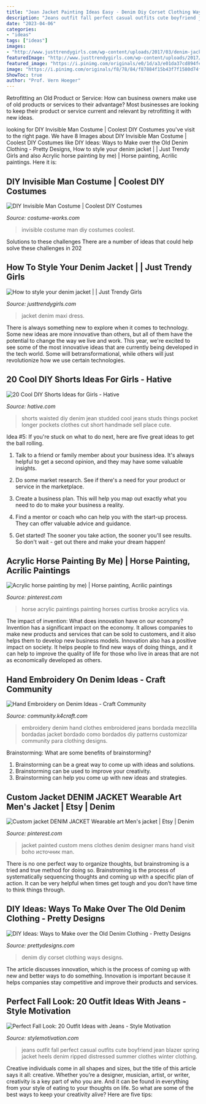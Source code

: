 ```yaml
---
title: "Jean Jacket Painting Ideas Easy - Denim Diy Corset Clothing Ways Designs"
description: "Jeans outfit fall perfect casual outfits cute boyfriend jean blazer spring jacket heels denim ripped distressed summer clothes winter clothing"
date: "2023-04-06"
categories:
- "ideas"
tags: ["ideas"]
images:
- "http://www.justtrendygirls.com/wp-content/uploads/2017/03/denim-jacket-with-long-maxi-dress.jpg"
featuredImage: "http://www.justtrendygirls.com/wp-content/uploads/2017/03/denim-jacket-with-long-maxi-dress.jpg"
featured_image: "https://i.pinimg.com/originals/e0/1d/a3/e01da37cd894fe4d7ca2cdfb0d036622.jpg"
image: "https://i.pinimg.com/originals/f8/78/84/f87884f15b43f7f1580d74ff428abdc7.jpg"
ShowToc: true
author: "Prof. Vern Hoeger"
---
```



Retrofitting an Old Product or Service: How can business owners make use of old products or services to their advantage?
Most businesses are looking to keep their product or service current and relevant by retrofitting it with new ideas.

	

		
looking for DIY Invisible Man Costume | Coolest DIY Costumes you've visit to the right page. We have 8 Images about DIY Invisible Man Costume | Coolest DIY Costumes like DIY Ideas: Ways to Make over the Old Denim Clothing - Pretty Designs, How to style your denim jacket | | Just Trendy Girls and also Acrylic horse painting by me) | Horse painting, Acrilic paintings. Here it is:
		
    
## DIY Invisible Man Costume | Coolest DIY Costumes

<img loading=lazy src="https://photos.costume-works.com/full/invisible_man13.jpg" onerror="this.onerror=null;this.src='https://tse4.mm.bing.net/th?id=OIP.s7uRWbkKO7VW9aPzNP4oDAHaMT&amp;pid=15.1';" alt="DIY Invisible Man Costume | Coolest DIY Costumes">

_Source: costume-works.com_

>invisible costume man diy costumes coolest. 

	

Solutions to these challenges
There are a number of ideas that could help solve these challenges in 202
    
## How To Style Your Denim Jacket | | Just Trendy Girls

<img loading=lazy src="http://www.justtrendygirls.com/wp-content/uploads/2017/03/denim-jacket-with-long-maxi-dress.jpg" onerror="this.onerror=null;this.src='https://tse2.mm.bing.net/th?id=OIP.oo2L1N1tPe0T_ddm0RzjrwHaLH&amp;pid=15.1';" alt="How to style your denim jacket | | Just Trendy Girls">

_Source: justtrendygirls.com_

>jacket denim maxi dress. 

	

There is always something new to explore when it comes to technology. Some new ideas are more innovative than others, but all of them have the potential to change the way we live and work. This year, we're excited to see some of the most innovative ideas that are currently being developed in the tech world. Some will betransformational, while others will just revolutionize how we use certain technologies.

    
## 20 Cool DIY Shorts Ideas For Girls - Hative

<img loading=lazy src="https://hative.com/wp-content/uploads/2015/01/diy-shorts-ideas/6-studded-shorts.jpg" onerror="this.onerror=null;this.src='https://tse1.mm.bing.net/th?id=OIP.JyMMZcfxKqDM6bCZ5YJPCQHaLH&amp;pid=15.1';" alt="20 Cool DIY Shorts Ideas for Girls - Hative">

_Source: hative.com_

>shorts waisted diy denim jean studded cool jeans studs things pocket longer pockets clothes cut short handmade sell place cute. 

	

Idea #5:
If you're stuck on what to do next, here are five great ideas to get the ball rolling.
1. Talk to a friend or family member about your business idea. It's always helpful to get a second opinion, and they may have some valuable insights.

2. Do some market research. See if there's a need for your product or service in the marketplace.

3. Create a business plan. This will help you map out exactly what you need to do to make your business a reality.

4. Find a mentor or coach who can help you with the start-up process. They can offer valuable advice and guidance.

5. Get started! The sooner you take action, the sooner you'll see results. So don't wait - get out there and make your dream happen!

    
## Acrylic Horse Painting By Me) | Horse Painting, Acrilic Paintings

<img loading=lazy src="https://i.pinimg.com/originals/e0/1d/a3/e01da37cd894fe4d7ca2cdfb0d036622.jpg" onerror="this.onerror=null;this.src='https://tse2.mm.bing.net/th?id=OIP.DVw5SlK-bOWa6JUrj6oq3wHaJ6&amp;pid=15.1';" alt="Acrylic horse painting by me) | Horse painting, Acrilic paintings">

_Source: pinterest.com_

>horse acrylic paintings painting horses curtiss brooke acrylics via. 

	

The impact of invention: What does innovation have on our economy?
Invention has a significant impact on the economy. It allows companies to make new products and services that can be sold to customers, and it also helps them to develop new business models. Innovation also has a positive impact on society. It helps people to find new ways of doing things, and it can help to improve the quality of life for those who live in areas that are not as economically developed as others.

    
## Hand Embroidery On Denim Ideas - Craft Community

<img loading=lazy src="http://community.k4craft.com/wp-content/uploads/2017/07/old-jeans-8.jpg" onerror="this.onerror=null;this.src='https://tse3.mm.bing.net/th?id=OIP.0-OZSXanoMxB0FUpT_RuIQHaHR&amp;pid=15.1';" alt="Hand Embroidery on Denim Ideas - Craft Community">

_Source: community.k4craft.com_

>embroidery denim hand clothes embroidered jeans bordada mezclilla bordadas jacket bordado como bordados diy patterns customizar community para clothing designs. 

	

Brainstorming: What are some benefits of brainstorming?
1. Brainstorming can be a great way to come up with ideas and solutions.
2. Brainstorming can be used to improve your creativity.
3. Brainstorming can help you come up with new ideas and strategies.

    
## Custom Jacket DENIM JACKET Wearable Art Men&#039;s Jacket | Etsy | Denim

<img loading=lazy src="https://i.pinimg.com/originals/f8/78/84/f87884f15b43f7f1580d74ff428abdc7.jpg" onerror="this.onerror=null;this.src='https://tse2.mm.bing.net/th?id=OIP.lXVvkBbmeJsVwAQxUwGNEAHaLH&amp;pid=15.1';" alt="Custom jacket DENIM JACKET Wearable art Men&#039;s jacket | Etsy | Denim">

_Source: pinterest.com_

>jacket painted custom mens clothes denim designer mans hand visit boho источник man. 

	

There is no one perfect way to organize thoughts, but brainstroming is a tried and true method for doing so. Brainstroming is the process of systematically sequencing thoughts and coming up with a specific plan of action. It can be very helpful when times get tough and you don’t have time to think things through.

    
## DIY Ideas: Ways To Make Over The Old Denim Clothing - Pretty Designs

<img loading=lazy src="https://www.prettydesigns.com/wp-content/uploads/2014/04/Denim-Corset.jpg" onerror="this.onerror=null;this.src='https://tse2.mm.bing.net/th?id=OIP.7wxsvKK7jy0wdIEkjnTXWgHaI1&amp;pid=15.1';" alt="DIY Ideas: Ways to Make over the Old Denim Clothing - Pretty Designs">

_Source: prettydesigns.com_

>denim diy corset clothing ways designs. 

	

The article discusses innovation, which is the process of coming up with new and better ways to do something. Innovation is important because it helps companies stay competitive and improve their products and services.

    
## Perfect Fall Look: 20 Outfit Ideas With Jeans - Style Motivation

<img loading=lazy src="http://www.stylemotivation.com/wp-content/uploads/2013/10/Perfect-Fall-Look-20-Outfit-Ideas-with-Jeans-8.jpg" onerror="this.onerror=null;this.src='https://tse2.mm.bing.net/th?id=OIP.MEZvHn1jL8MA0WqSz88UrAHaK0&amp;pid=15.1';" alt="Perfect Fall Look: 20 Outfit Ideas with Jeans - Style Motivation">

_Source: stylemotivation.com_

>jeans outfit fall perfect casual outfits cute boyfriend jean blazer spring jacket heels denim ripped distressed summer clothes winter clothing. 

	

Creative individuals come in all shapes and sizes, but the title of this article says it all: creative. Whether you’re a designer, musician, artist, or writer, creativity is a key part of who you are. And it can be found in everything from your style of eating to your thoughts on life. So what are some of the best ways to keep your creativity alive? Here are five tips: 

